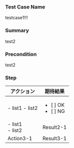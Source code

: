 ### Test Case Name
testcase1!!!

### Summary
test2

### Precondition
test2

### Step
| アクション | 期待結果 |
|---|---|
| - list1 - list2 | <ul><li>[ ] OK<li> [ ] NG</ul> |
| - list1<br > - list2 | Result2-1 |
| Action3-1 | Result3-1 |

